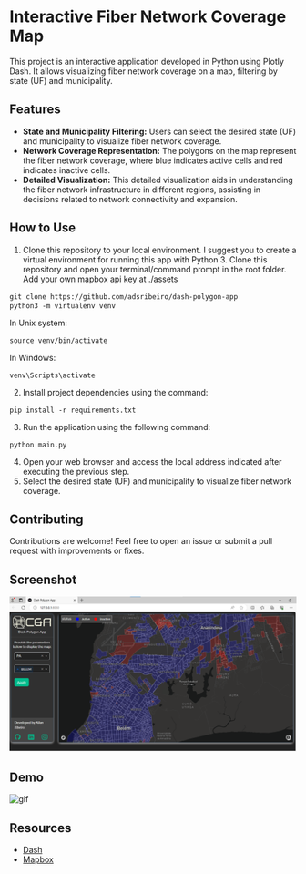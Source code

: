 # Interactive Fiber Network Coverage Map

This project is an interactive application developed in Python using Plotly Dash. It allows visualizing fiber network coverage on a map, filtering by state (UF) and municipality.

## Features

- **State and Municipality Filtering:** Users can select the desired state (UF) and municipality to visualize fiber network coverage.
- **Network Coverage Representation:** The polygons on the map represent the fiber network coverage, where blue indicates active cells and red indicates inactive cells.
- **Detailed Visualization:** This detailed visualization aids in understanding the fiber network infrastructure in different regions, assisting in decisions related to network connectivity and expansion.

## How to Use

1. Clone this repository to your local environment.
I suggest you to create a virtual environment for running this app with Python 3. Clone this repository 
and open your terminal/command prompt in the root folder.
Add your own mapbox api key at ./assets

```
git clone https://github.com/adsribeiro/dash-polygon-app
python3 -m virtualenv venv

```
In Unix system:
```
source venv/bin/activate
```
In Windows: 

```
venv\Scripts\activate
```
2. Install project dependencies using the command:

```
pip install -r requirements.txt
```

3. Run the application using the following command:

```
python main.py
```
4. Open your web browser and access the local address indicated after executing the previous step.
5. Select the desired state (UF) and municipality to visualize fiber network coverage.

## Contributing

Contributions are welcome! Feel free to open an issue or submit a pull request with improvements or fixes.

## Screenshot

![screenshot](assets/screencapture.png)

## Demo

![gif](assets/app.gif)

## Resources

- [Dash](https://dash.plot.ly/)
- [Mapbox](https://www.mapbox.com/)
